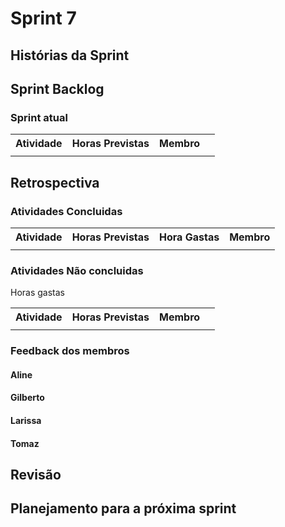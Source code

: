 <h1> Sprint 7 </h1>

<h2> Histórias da Sprint </h2>

<ul>  </ul>
<ul> </ul>

<h2> Sprint Backlog </h2>

<h3> Sprint atual </h3>
<table>
  <tr>
    <th> Atividade </th>
    <th> Horas Previstas </th>
    <th> Membro </th>
  </tr>
  <tr>
    <td>  </td>
    <td>  </td>
    <td>  </td>
    <td>  </td>
  </tr>
</table> 

<h2> Retrospectiva </h2>
<h3> Atividades Concluidas </h3>
<table>
  <tr>
    <th> Atividade </th>
    <th> Horas Previstas </th>
    <th> Hora Gastas </th>
    <th> Membro </th>
  </tr>
  <tr>
    <td>  </td>
    <td>  </td>
    <td>  </td>
    <td>  </td>
  </tr>
</table> 

<h3> Atividades Não concluidas </h3>

<table>
  <tr>
    <th> Atividade </th>
    <th> Horas Previstas </th>
   	</th> Horas gastas </th>
    <th> Membro </th>
  </tr>
  <tr>
    <td>  </td>
    <td>  </td>
    <td>  </td>
    <td>  </td>
  </tr>
</table> 

<h3> Feedback dos membros</h3>
<h4> Aline </h4>

<p align="justify"> </p>

<h4> Gilberto </h4>

<p align="justify"></p>

<h4> Larissa </h4>

<p align="justify"></p>

<h4> Tomaz </h4>

<p align="justify"></p>

<h2> Revisão </h2>
<p align="justify"></p>

<h2> Planejamento para a próxima sprint</h2>
<p align="justify"></p>
